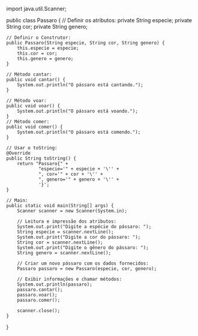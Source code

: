 import java.util.Scanner;

public class Passaro {
    // Definir os atributos:
    private String especie;
    private String cor;
    private String genero;

    // Definir o Construtor:
    public Passaro(String especie, String cor, String genero) {
        this.especie = especie;
        this.cor = cor;
        this.genero = genero;
    }

    // Método cantar:
    public void cantar() {
        System.out.println("O pássaro está cantando.");
    }
    
    // Método voar:
    public void voar() {
        System.out.println("O pássaro está voando.");
    }
    // Método comer:
    public void comer() {
        System.out.println("O pássaro está comendo.");
    }

    // Usar o toString:
    @Override
    public String toString() {
        return "Passaro{" +
                "especie='" + especie + '\'' +
                ", cor='" + cor + '\'' +
                ", genero='" + genero + '\'' +
                '}';
    }

    // Main:
    public static void main(String[] args) {
        Scanner scanner = new Scanner(System.in);

        // Leitura e impressão dos atributos:
        System.out.print("Digite a espécie do pássaro: ");
        String especie = scanner.nextLine();
        System.out.print("Digite a cor do pássaro: ");
        String cor = scanner.nextLine();
        System.out.print("Digite o gênero do pássaro: ");
        String genero = scanner.nextLine();

        // Criar um novo pássaro com os dados fornecidos:
        Passaro passaro = new Passaro(especie, cor, genero);

        // Exibir informações e chamar métodos:
        System.out.println(passaro);
        passaro.cantar();
        passaro.voar();
        passaro.comer();

        scanner.close();
    }
}

